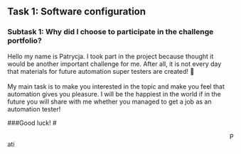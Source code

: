## Task 1: Software configuration
###  Subtask 1: Why did I choose to participate in the challenge portfolio?
Hello my name is Patrycja. I took part in the project because 
thought it would be another important challenge for me. 
After all, it is not every day that materials for future 
automation super testers are created! 💪
<br> 
<br>My main task is to make you interested in the topic and make you feel 
that automation gives you pleasure. I will be the happiest in the world if 
in the future you will share with me whether you managed to get a job as an 
automation tester!

###Good luck!
#<p style="text-indent:500px;">Pati</p>